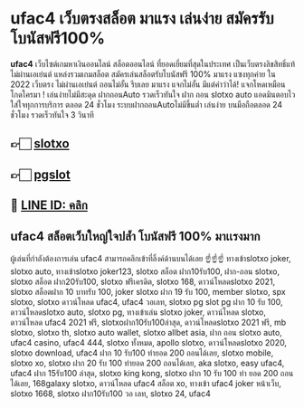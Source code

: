 # ufac4 เว็บตรงสล็อต มาแรง เล่นง่าย สมัครรับโบนัสฟรี100%
**ufac4** เว็บไซต์เกมหาเงินออนไลน์ สล็อตออนไลน์ ที่ยอดเยี่ยมที่สุดในประเทศ เป็นเว็บตรงลิขสิทธิ์แท้ไม่ผ่านเอเย่นต์ แหล่งรวมเกมสล็อต สมัครเล่นสล็อตรับโบนัสฟรี 100% มาแรง แซงทุกค่าย ใน 2022 เว็บตรง ไม่ผ่านเอเย่นต์ ถอนไม่อั้น รีบเลย มาแรง แจกไม่อั้น มีแต่คำว่าได้! แจกโหดเหมือนโกดใครมา ! เล่นง่ายไม่มีสะดุด ฝากถอนAuto รวดเร็วทันใจ ฝาก ถอน slotxo auto แอดมินตอบไว ใส่ใจทุกการบริการ ตลอด 24 ชั่วโมง ระบบฝากถอนAutoไม่มีขึ้นต่ำ เล่นง่าย บนมือถือตลอด 24 ชั่วโมง รวดเร็วทันใจ 3 วินาที

## 👉🏻 [slotxo](https://bit.ly/3MkAwKH)
## 👉🏻 [pgslot](https://bit.ly/3MkAwKH)
## 📱 [LINE ID: คลิก](https://bit.ly/3MkAwKH)

## ufac4 สล็อตเว็บใหญ่ใจปล้ำ โบนัสฟรี 100% มาเเรงมาก
ผู้เล่นที่กำลังต้องการเล่น ufac4 สามารถคลิกเข้าที่ลิ้งค์ด้านบนได้เลย ☝️☝️☝️
ทางเข้าslotxo joker, slotxo auto, ทางเข้าslotxo joker123, slotxo สล็อต ฝาก10รับ100, ฝาก-ถอน slotxo, slotxo สล็อต ฝาก20รับ100, slotxo ฟรีเครดิต, slotxo 168, ดาวน์โหลดslotxo 2021, slotxo สล็อตฝาก 10 บาทรับ 100, joker slotxo ฝาก 19 รับ 100, member slotxo, spx slotxo, slotxo ดาวน์โหลด ufac4, ufac4 วอเลท, slotxo pg slot pg ฝาก 10 รับ 100, ดาวน์โหลดslotxo auto, slotxo pg, ทางเข้าเล่น slotxo joker, ดาวน์โหลด slotxo, ดาวน์โหลด ufac4 2021 ฟรี, slotxoฝาก10รับ100ล่าสุด, ดาวน์โหลดslotxo 2021 ฟรี, mb slotxo, slotxo th, slotxo auto wallet, slotxo allbet asia, ฝาก ถอน slotxo auto, ufac4 casino, ufac4 444, slotxo ทั้งหมด, apollo slotxo, ดาวน์โหลดslotxo 2020, slotxo download, ufac4 ฝาก 10 รับ100 ทำยอด 200 ถอนได้เลย, slotxo mobile, slotxo xo, slotxo ฝาก 20 รับ 100 ทำยอด 200 ถอนได้เลย, aka slotxo, easy ufac4, ufac4 ฝาก 15รับ100 ล่าสุด, slotxo king kong, slotxo ฝาก 10 รับ 100 ทำ ยอด 200 ถอนได้เลย, 168galaxy slotxo, ดาวน์โหลด ufac4 สล็อต xo, ทางเข้า ufac4 joker หน้าเว็บ, slotxo 1668, slotxo ฝาก10รับ100 วอ เลท, slotxo 24, ufac4
